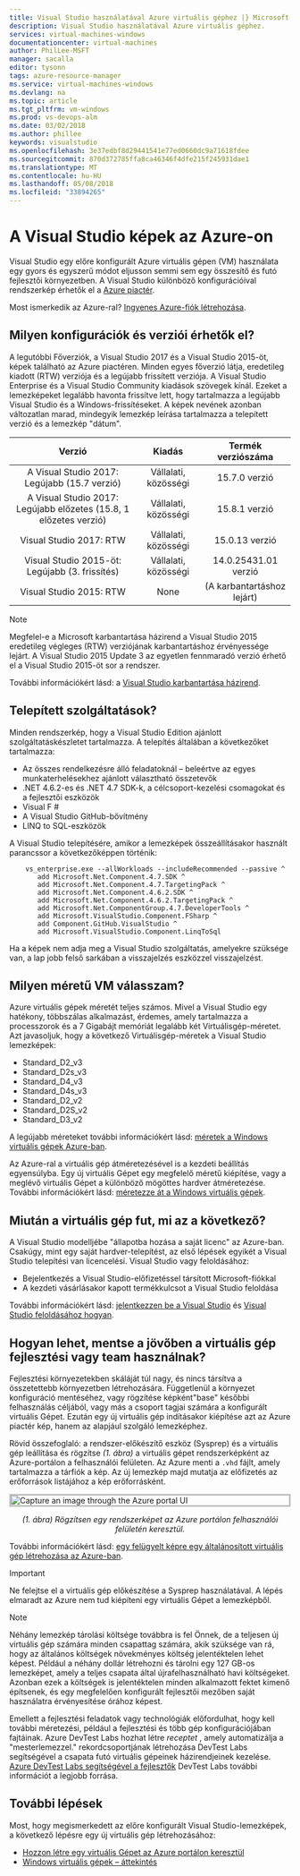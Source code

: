 ```yaml
---
title: Visual Studio használatával Azure virtuális géphez |} Microsoft Docs
description: Visual Studio használatával Azure virtuális géphez.
services: virtual-machines-windows
documentationcenter: virtual-machines
author: PhilLee-MSFT
manager: sacalla
editor: tysonn
tags: azure-resource-manager
ms.service: virtual-machines-windows
ms.devlang: na
ms.topic: article
ms.tgt_pltfrm: vm-windows
ms.prod: vs-devops-alm
ms.date: 03/02/2018
ms.author: phillee
keywords: visualstudio
ms.openlocfilehash: 3e37edbf8d29441541e77ed0660dc9a71618fdee
ms.sourcegitcommit: 870d372785ffa8ca46346f4dfe215f245931dae1
ms.translationtype: MT
ms.contentlocale: hu-HU
ms.lasthandoff: 05/08/2018
ms.locfileid: "33894265"
---
```

# <a name="visual-studio-images-on-azure"></a>A Visual Studio képek az Azure-on
Visual Studio egy előre konfigurált Azure virtuális gépen (VM) használata egy gyors és egyszerű módot eljusson semmi sem egy összesítő és futó fejlesztői környezetben. A Visual Studio különböző konfigurációival rendszerkép érhetők el a [Azure piactér](https://azuremarketplace.microsoft.com/marketplace/apps?search=%22visual%20studio%202017%22&page=1).

Most ismerkedik az Azure-ral? [Ingyenes Azure-fiók létrehozása](https://azure.microsoft.com/free).

## <a name="what-configurations-and-versions-are-available"></a>Milyen konfigurációk és verziói érhetők el?
A legutóbbi Főverziók, a Visual Studio 2017 és a Visual Studio 2015-öt, képek található az Azure piactéren. Minden egyes főverzió látja, eredetileg kiadott (RTW) verziója és a legújabb frissített verziója. A Visual Studio Enterprise és a Visual Studio Community kiadások szövegek kínál. Ezeket a lemezképeket legalább havonta frissítve lett, hogy tartalmazza a legújabb Visual Studio és a Windows-frissítéseket. A képek nevének azonban változatlan marad, mindegyik lemezkép leírása tartalmazza a telepített verzió és a lemezkép "dátum".

| Verzió                                              | Kiadás                     |     Termék verziószáma     |
|:------------------------------------------------------------:|:----------------------------:|:-----------------------:|
| A Visual Studio 2017: Legújabb (15.7 verzió)                    |    Vállalati, közösségi     |      15.7.0 verzió     |
| A Visual Studio 2017: Legújabb előzetes (15.8, 1 előzetes verzió) |    Vállalati, közösségi     |      15.8.1 verzió     |
|         Visual Studio 2017: RTW                              |    Vállalati, közösségi     |      15.0.13 verzió    |
|   Visual Studio 2015-öt: Legújabb (3. frissítés)                      |    Vállalati, közösségi     |  14.0.25431.01 verzió  |
|         Visual Studio 2015: RTW                              |             None             | (A karbantartáshoz lejárt) |

> [!NOTE]
> Megfelel-e a Microsoft karbantartása házirend a Visual Studio 2015 eredetileg végleges (RTW) verziójának karbantartáshoz érvényessége lejárt. A Visual Studio 2015 Update 3 az egyetlen fennmaradó verzió érhető el a Visual Studio 2015-öt sor a rendszer.

További információkért lásd: a [Visual Studio karbantartása házirend](https://www.visualstudio.com/productinfo/vs-servicing-vs).

## <a name="what-features-are-installed"></a>Telepített szolgáltatások?
Minden rendszerkép, hogy a Visual Studio Edition ajánlott szolgáltatáskészletet tartalmazza. A telepítés általában a következőket tartalmazza:

* Az összes rendelkezésre álló feladatoknál – beleértve az egyes munkaterhelésekhez ajánlott választható összetevők
* .NET 4.6.2-es és .NET 4.7 SDK-k, a célcsoport-kezelési csomagokat és a fejlesztői eszközök
* Visual F #
* A Visual Studio GitHub-bővítmény
* LINQ to SQL-eszközök

A Visual Studio telepítésére, amikor a lemezképek összeállításakor használt parancssor a következőképpen történik:

```
    vs_enterprise.exe --allWorkloads --includeRecommended --passive ^
       add Microsoft.Net.Component.4.7.SDK ^
       add Microsoft.Net.Component.4.7.TargetingPack ^ 
       add Microsoft.Net.Component.4.6.2.SDK ^
       add Microsoft.Net.Component.4.6.2.TargetingPack ^
       add Microsoft.Net.ComponentGroup.4.7.DeveloperTools ^
       add Microsoft.VisualStudio.Component.FSharp ^
       add Component.GitHub.VisualStudio ^
       add Microsoft.VisualStudio.Component.LinqToSql
```

Ha a képek nem adja meg a Visual Studio szolgáltatás, amelyekre szüksége van, a lap jobb felső sarkában a visszajelzés eszközzel visszajelzést.

## <a name="what-size-vm-should-i-choose"></a>Milyen méretű VM válasszam?
Azure virtuális gépek méretét teljes számos. Mivel a Visual Studio egy hatékony, többszálas alkalmazást, érdemes, amely tartalmazza a processzorok és a 7 Gigabájt memóriát legalább két Virtuálisgép-méretet. Azt javasoljuk, hogy a következő Virtuálisgép-méretek a Visual Studio lemezképek:

   * Standard_D2_v3
   * Standard_D2s_v3
   * Standard_D4_v3
   * Standard_D4s_v3
   * Standard_D2_v2
   * Standard_D2S_v2
   * Standard_D3_v2
    
A legújabb méreteket további információkért lásd: [méretek a Windows virtuális gépek Azure-ban](/azure/virtual-machines/windows/sizes).

Az Azure-ral a virtuális gép átméretezésével is a kezdeti beállítás egyensúlyba. Egy új virtuális Gépet egy megfelelő méretű kiépítése, vagy a meglévő virtuális Gépet a különböző mögöttes hardver átméretezése. További információkért lásd: [méretezze át a Windows virtuális gépek](/azure/virtual-machines/windows/resize-vm).

## <a name="after-the-vm-is-running-whats-next"></a>Miután a virtuális gép fut, mi az a következő?
A Visual Studio modelljébe "állapotba hozása a saját licenc" az Azure-ban. Csakúgy, mint egy saját hardver-telepítést, az első lépések egyikét a Visual Studio telepítési van licencelési. Visual Studio vagy feloldásához:
- Bejelentkezés a Visual Studio-előfizetéssel társított Microsoft-fiókkal 
- A kezdeti vásárlásakor kapott termékkulcsot a Visual Studio feloldása

További információkért lásd: [jelentkezzen be a Visual Studio](/visualstudio/ide/signing-in-to-visual-studio) és [Visual Studio feloldásához hogyan](/visualstudio/ide/how-to-unlock-visual-studio).

## <a name="how-do-i-save-the-development-vm-for-future-or-team-use"></a>Hogyan lehet, mentse a jövőben a virtuális gép fejlesztési vagy team használnak?

Fejlesztési környezetekben skáláját túl nagy, és nincs társítva a összetettebb környezetben létrehozására. Függetlenül a környezet konfiguráció mentéséhez, vagy rögzítése képként"base" későbbi felhasználás céljából, vagy más a csoport tagjai számára a konfigurált virtuális Gépet. Ezután egy új virtuális gép indításakor kiépítése azt az Azure piactér kép, hanem az alapjául szolgáló lemezképhez.

Rövid összefoglaló: a rendszer-előkészítő eszköz (Sysprep) és a virtuális gép leállítása és rögzítse *(1. ábra)* a virtuális gépet rendszerképként az Azure-portálon a felhasználói felületen. Az Azure menti a `.vhd` fájlt, amely tartalmazza a tárfiók a kép. Az új lemezkép majd mutatja az előfizetés az erőforrások listájához a kép erőforrásként.

<img src="media/using-visual-studio-vm/capture-vm.png" alt="Capture an image through the Azure portal UI" style="border:3px solid Silver; display: block; margin: auto;"><center>*(1. ábra) Rögzítsen egy rendszerképet az Azure portálon felhasználói felületén keresztül.*</center>

További információkért lásd: [egy felügyelt képre egy általánosított virtuális gép létrehozása az Azure-ban](/azure/virtual-machines/windows/capture-image-resource).

> [!IMPORTANT]
> Ne felejtse el a virtuális gép előkészítése a Sysprep használatával. A lépés elmaradt az Azure nem tud kiépíteni egy virtuális Gépet a lemezképből.

> [!NOTE]
> Néhány lemezkép tárolási költsége továbbra is fel Önnek, de a teljesen új virtuális gép számára minden csapattag számára, akik szüksége van rá, hogy az általános költségek növekményes költség jelentéktelen lehet képest. Például a néhány dollár létrehozni és tárolni egy 127 GB-os lemezképet, amely a teljes csapata által újrafelhasználható havi költségeket. Azonban ezek a költségek is jelentéktelen minden alkalmazott fektet kimenő építsenek, és egy megfelelően konfigurált fejlesztői mezőben saját használatra érvényesítése órához képest.

Emellett a fejlesztési feladatok vagy technológiák előfordulhat, hogy kell további méretezési, például a fejlesztési és több gép konfigurációjában fajtáinak. Azure DevTest Labs hozhat létre _receptet_ , amely automatizálja a "mesterlemezzel." rekordcsoportjának létrehozása DevTest Labs segítségével a csapata futó virtuális gépeinek házirendjeinek kezelése. [Azure DevTest Labs segítségével a fejlesztők](/azure/devtest-lab/devtest-lab-developer-lab) DevTest Labs további információt a legjobb forrása.

## <a name="next-steps"></a>További lépések
Most, hogy megismerkedett az előre konfigurált Visual Studio-lemezképek, a következő lépésre egy új virtuális gép létrehozásához:

* [Hozzon létre egy virtuális Gépet az Azure portálon keresztül](quick-create-portal.md)
* [Windows virtuális gépek – áttekintés](overview.md)
